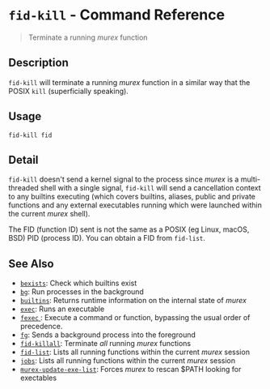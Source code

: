 # `fid-kill` - Command Reference

> Terminate a running _murex_ function

## Description

`fid-kill` will terminate a running _murex_ function in a similar way
that the POSIX `kill` (superficially speaking).

## Usage

    fid-kill fid

## Detail

`fid-kill` doesn't send a kernel signal to the process since _murex_ is
a multi-threaded shell with a single signal, `fid-kill` will send a
cancellation context to any builtins executing (which covers builtins,
aliases, public and private functions and any external executables running
which were launched within the current _murex_ shell).

The FID (function ID) sent is not the same as a POSIX (eg Linux, macOS, BSD)
PID (process ID). You can obtain a FID from `fid-list`.

## See Also

* [`bexists`](../commands/bexists.md):
  Check which builtins exist
* [`bg`](../commands/bg.md):
  Run processes in the background
* [`builtins`](../commands/runtime.md):
  Returns runtime information on the internal state of _murex_
* [`exec`](../commands/exec.md):
  Runs an executable
* [`fexec` ](../commands/fexec.md):
  Execute a command or function, bypassing the usual order of precedence.
* [`fg`](../commands/fg.md):
  Sends a background process into the foreground
* [`fid-killall`](../commands/fid-killall.md):
  Terminate _all_ running _murex_ functions
* [`fid-list`](../commands/fid-list.md):
  Lists all running functions within the current _murex_ session
* [`jobs`](../commands/fid-list.md):
  Lists all running functions within the current _murex_ session
* [`murex-update-exe-list`](../commands/murex-update-exe-list.md):
  Forces _murex_ to rescan $PATH looking for exectables